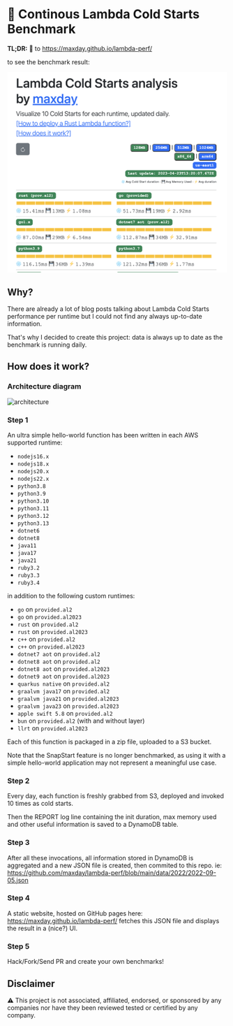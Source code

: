# 🔄 Continous Lambda Cold Starts Benchmark 

**TL;DR:** 👀 to https://maxday.github.io/lambda-perf/

to see the benchmark result: 

![screenshot](https://github.com/maxday/lambda-perf/blob/main/docs/screenshot.png)

## Why?

There are already a lot of blog posts talking about Lambda Cold Starts performance per runtime but I could not find any always up-to-date information. 

That's why I decided to create this project: data is always up to date as the benchmark is running daily.

## How does it work?

### Architecture diagram

![architecture](https://github.com/maxday/lambda-perf/blob/main/docs/architecture.png?raw=true)

### Step 1
An ultra simple hello-world function has been written in each AWS supported runtime:
- `nodejs16.x`
- `nodejs18.x`
- `nodejs20.x`
- `nodejs22.x`
- `python3.8`
- `python3.9`
- `python3.10`
- `python3.11`
- `python3.12`
- `python3.13`
- `dotnet6`
- `dotnet8`
- `java11`
- `java17`
- `java21`
- `ruby3.2`
- `ruby3.3`
- `ruby3.4`

in addition to the following custom runtimes:
- `go` on `provided.al2`
- `go` on `provided.al2023`
- `rust` on `provided.al2`
- `rust` on `provided.al2023`
- `c++` on `provided.al2`
- `c++` on `provided.al2023`
- `dotnet7 aot` on `provided.al2`
- `dotnet8 aot` on `provided.al2`
- `dotnet8 aot` on `provided.al2023`
- `dotnet9 aot` on `provided.al2023`
- `quarkus native` on `provided.al2`
- `graalvm java17` on `provided.al2`
- `graalvm java21` on `provided.al2023`
- `graalvm java23` on `provided.al2023`
- `apple swift 5.8` on `provided.al2`
- `bun` on `provided.al2` (with and without layer)
- `llrt` on `provided.al2023`

Each of this function is packaged in a zip file, uploaded to a S3 bucket.

Note that the SnapStart feature is no longer benchmarked, as using it with a simple hello-world application may not represent a meaningful use case.

### Step 2

Every day, each function is freshly grabbed from S3, deployed and invoked 10 times as cold starts.

Then the REPORT log line containing the init duration, max memory used and other useful information is saved to a DynamoDB table.

### Step 3

After all these invocations, all information stored in DynamoDB is aggregated and a new JSON file is created, then commited to this repo. ie: https://github.com/maxday/lambda-perf/blob/main/data/2022/2022-09-05.json

### Step 4

A static website, hosted on GitHub pages here: https://maxday.github.io/lambda-perf/ fetches this JSON file and displays the result in a (nice?) UI.

### Step 5

Hack/Fork/Send PR and create your own benchmarks!

## Disclaimer

⚠️ This project is not associated, affiliated, endorsed, or sponsored by any companies nor have they been reviewed tested or certified by any company.
